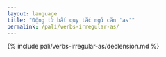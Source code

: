 ```yaml
---
layout: language
title: "Động từ bất quy tắc ngữ căn 'as'"
permalink: /pali/verbs-irregular-as/
---
```


{% include pali/verbs-irregular-as/declension.md %}
